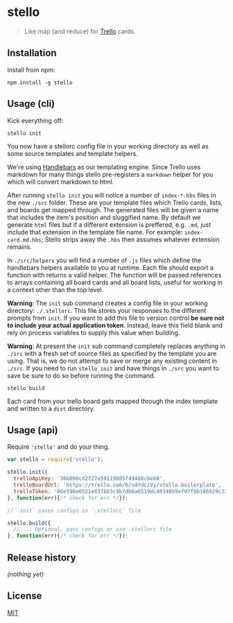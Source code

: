 # stello

> Like map (and reduce) for [Trello](https://trello.com/) cards.


## Installation

Install from npm:

```
npm install -g stello
```


## Usage (cli)

Kick everything off:

```shell
stello init
```

You now have a stellorc config file in your working directory as well as some
source templates and template helpers.

We're using [Handlebars][hbs] as our templating engine. Since Trello uses
markdown for many things stello pre-registers a `markdown` helper for you which
will convert markdown to html.

After running `stello init` you will notice a number of `index-*.hbs` files in
the new `./src` folder. These are your template files which Trello cards, lists,
and boards get mapped through. The generated files will be given a name that
includes the item's position and sluggified name. By default we generate `html`
files but if a different extension is preffered, e.g. `.md`, just include that
extension in the template file name. For example: `index-card.md.hbs`; Stello strips
away the `.hbs` then assumes whatever extension remains.

In `./src/helpers` you will find a number of `.js` files which define the
handlebars helpers available to you at runtime. Each file should export a function
with returns a valid helper. The function will be passed references to arrays
containing all board cards and all board lists, useful for working in a context
other than the top level.

**Warning**: The `init` sub command creates a config file in your working
directory: `./.stellorc`. This file stores your responses to the different
prompts from `init`. If you want to add this file to version control **be sure
not to include your actual application token**. Instead, leave this field blank
and rely on process variables to supply this value when building.

**Warning**: At present the `init` sub command completely replaces anything in
`./src` with a fresh set of source files as specified by the template you are
using. That is, we do not attempt to save or merge any existing content in
`./src`. If you need to run `stello init` and have things in `./src` you want to
save be sure to do so before running the command.

```shell
stello build
```

Each card from your trello board gets mapped through the index template and
written to a `dist` directory.


## Usage (api)

Require `'stello'` and do your thing.

```javascript
var stello = require('stello');

stello.init({
  trelloApiKey: '36b098cd2f27e59119805f49468cbe60',
  trelloBoardUrl: 'https://trello.com/b/u4YdciVy/stello-boilerplate',
  trelloToken: '06e598e6521e837bb3c9b7db6a6519dc48348b9ef97f8b186929c239f2d531fe',
}, function(err){/* check for err */});

// `init` saves configs in `.stellorc` file

stello.build({
  // ... Optional, pass configs or use .stellorc file
}, function(err){/* check for err */});
```


## Release history

*(nothing yet)*


## License

[MIT](https://raw.github.com/jtrussell/stello/master/LICENSE-MIT)

[hbs]: http://handlebarsjs.com/
